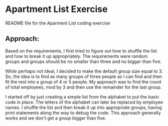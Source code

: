 # Apartment List Exercise
README file for the Aparment List coding exercise

## Approach:
Based on the requirements, I first tried to figure out how to shuffle the list and how to break it up
appropriately.  The requirements were random groups and groups should be no smaller than three and no bigger than five.

While perhaps not ideal, I decided to make the default group size equal to 3.  So, the idea is to find as many groups of three people as I can find and then fit the rest into a group of 4 or 5 people.  My approach was to find the count of total employees, mod by 3 and then use the remainder for the last group.

I started off by just creating a simple list from the alphabet to put the basic code in place.  The letters of the alphabet can later be replaced by employee names.  I shuffle the list and then break it up into appropriate groups, having print statements along the way to debug the code.  This approach generally works and we don't get a group bigger than five.

